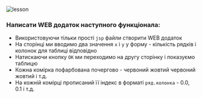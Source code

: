 ![lesson](https://img.shields.io/badge/itea_java_web_hw-1-green)

### Написати WEB додаток наступного функціонала:

- Використовуючи тільки прості `jsp` файли створити WEB додаток
- На сторінці ми вводимо два значення `x` і `y` у форму - кількість рядків і колонок для таблиці відповідно
- Натискаючи кнопку `OK` ми переходимо на другу сторінку і показуємо таблицю
- Кожна комірка пофарбована почергово - червоний жовтий червоний жовтий і т.д.
- На кожній комірці прописаний її індекс в форматі `ряд.колонка` - 0.0, 0.1 і т.д.
